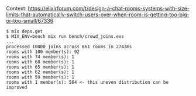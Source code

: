 Context: https://elixirforum.com/t/design-a-chat-rooms-systems-with-size-limits-that-automatically-switch-users-over-when-room-is-getting-too-big-or-too-small/67336

```console
$ mix deps.get
$ MIX_ENV=bench mix run bench/crowd_joins.exs
...
processed 10000 joins across 661 rooms in 2743ms
rooms with 100 member(s): 92
rooms with 74 member(s): 1
rooms with 68 member(s): 1
rooms with 65 member(s): 1
rooms with 62 member(s): 1
rooms with 59 member(s): 1
rooms with 1 member(s): 564 <- this uneven distribution can be improved
```
